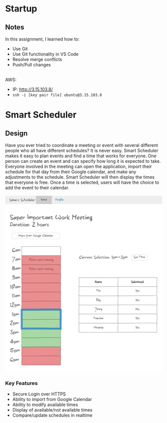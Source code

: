 # Startup
## Notes
In this assignment, I learned how to:
- Use Git
- Use Git functionality in VS Code
- Resolve merge conflicts
- Push/Pull changes <br><br>

AWS:
- IP: http://3.15.103.8/
- `ssh -i [key pair file] ubuntu@3.15.103.8`
# Smart Scheduler
## Design
Have you ever tried to coordinate a meeting or event with several different people who all have different schedules? It is never easy. Smart Scheduler makes it easy to plan events and find a time that works for everyone. One person can create an event and can specify how long it is expected to take. Everyone involved in the meeting can open the application, import their schedule for that day from their Google calendar, and make any adjustments to the schedule. Smart Scheduler will then display the times that everyone is free. Once a time is selected, users will have the choice to add the event to their calendar. <br><br>
![Project Sketch](sketch.PNG)

### Key Features
- Secure Login over HTTPS
- Ability to import from Google Calendar
- Ability to modify available times
- Display of available/not available times
- Compare/update schedules in realtime
